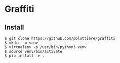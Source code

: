 # Graffiti

## Install

````
$ git clone https://github.com/pblottiere/graffiti
$ mkdir -p venv
$ virtualenv -p /usr/bin/python3 venv
$ source venv/bin/activate
$ pip install -e .
````

